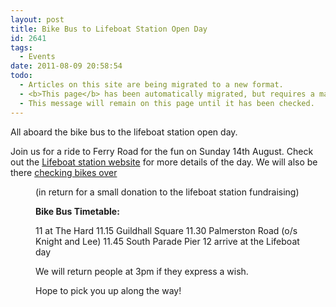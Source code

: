 ```yaml
---
layout: post
title: Bike Bus to Lifeboat Station Open Day
id: 2641
tags:
  - Events
date: 2011-08-09 20:58:54
todo:
  - Articles on this site are being migrated to a new format.
  - <b>This page</b> has been automatically migrated, but requires a manual check-&amp;-tune to ensure the format and links all work as expected.
  - This message will remain on this page until it has been checked.
---
```


All aboard the bike bus to the lifeboat station open day.

Join us for a ride to Ferry Road for the fun on Sunday 14th August. Check out the [Lifeboat station website](http://www.portsmouthlifeboat.co.uk/ "lifeboat station") for more details of the day. We will also be there [checking bikes over](http://www.pompeybug.co.uk/community/community-cycle-centre/ "CCC")

<figure id="attachment_2645" align="alignright" width="150" caption="it&#39;ll look nothing like this!"][![bike bus](http://www.pompeybug.co.uk/wp-content/uploads/2011/08/bike-b-us1-150x150.jpg)](http://www.pompeybug.co.uk/2011/08/bike-bus-to-lifeboat-station-open-day/bike-b-us-2/)</figure>

(in return for a small donation to the lifeboat station fundraising)

**Bike Bus Timetable:**

11 at The Hard
11.15 Guildhall Square
11.30 Palmerston Road (o/s Knight and Lee)
11.45 South Parade Pier
12 arrive at the Lifeboat day

We will return people at 3pm if they express a wish.

Hope to pick you up along the way!
